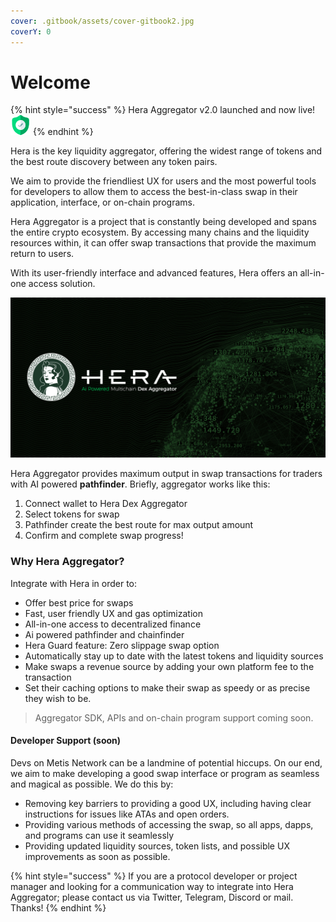 ```yaml
---
cover: .gitbook/assets/cover-gitbook2.jpg
coverY: 0
---
```


# Welcome

{% hint style="success" %}
Hera Aggregator v2.0 launched and now live! <img src=".gitbook/assets/zero.png" alt="" data-size="line">
{% endhint %}

Hera is the key liquidity aggregator, offering the widest range of tokens and the best route discovery between any token pairs.

We aim to provide the friendliest UX for users and the most powerful tools for developers to allow them to access the best-in-class swap in their application, interface, or on-chain programs.

Hera Aggregator is a project that is constantly being developed and spans the entire crypto ecosystem. By accessing many chains and the liquidity resources within, it can offer swap transactions that provide the maximum return to users.

With its user-friendly interface and advanced features, Hera offers an all-in-one access solution.

![](<.gitbook/assets/ai-powered-landing (1).jpg>)

Hera Aggregator provides maximum output in swap transactions for traders with AI powered **pathfinder**. Briefly, aggregator works like this:

1. Connect wallet to Hera Dex Aggregator
2. Select tokens for swap
3. Pathfinder create the best route for max output amount
4. Confirm and complete swap progress!

### Why Hera Aggregator?

Integrate with Hera in order to:

* Offer best price for swaps
* Fast, user friendly UX and gas optimization
* All-in-one access to decentralized finance
* Ai powered pathfinder and chainfinder
* Hera Guard feature: Zero slippage swap option
* Automatically stay up to date with the latest tokens and liquidity sources
* Make swaps a revenue source by adding your own platform fee to the transaction&#x20;
* Set their caching options to make their swap as speedy or as precise they wish to be.

> Aggregator SDK, APIs and on-chain program support coming soon.

#### Developer Support (soon)

Devs on Metis Network can be a landmine of potential hiccups. On our end, we aim to make developing a good swap interface or program as seamless and magical as possible. We do this by:

* Removing key barriers to providing a good UX, including having clear instructions for issues like ATAs and open orders.
* Providing various methods of accessing the swap, so all apps, dapps, and programs can use it seamlessly
* Providing updated liquidity sources, token lists, and possible UX improvements as soon as possible.

{% hint style="success" %}
If you are a protocol developer or project manager and looking for a communication way to integrate into Hera Aggregator; please contact us via Twitter, Telegram, Discord or mail. Thanks!
{% endhint %}
